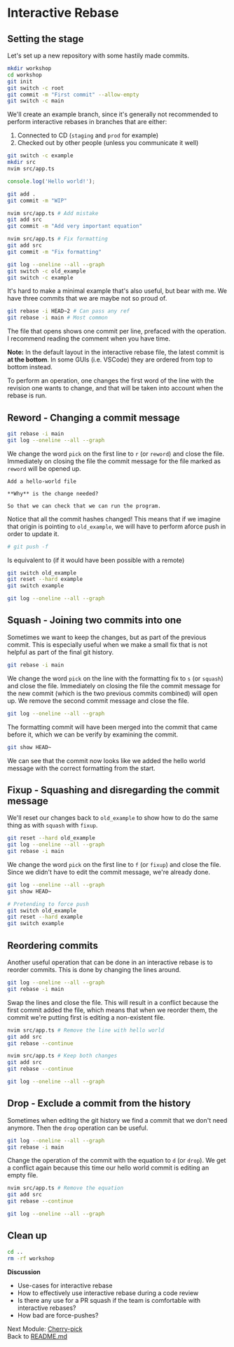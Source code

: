# Interactive Rebase

## Setting the stage

Let's set up a new repository with some hastily made commits.

```sh
mkdir workshop
cd workshop
git init
git switch -c root
git commit -m "First commit" --allow-empty
git switch -c main
```

We'll create an example branch, since it's generally not recommended to perform
interactive rebases in branches that are either:

1. Connected to CD (`staging` and `prod` for example)
2. Checked out by other people (unless you communicate it well)

```sh
git switch -c example
mkdir src
nvim src/app.ts
```

```typescript
console.log('Hello world!');
```

```sh
git add .
git commit -m "WIP"

nvim src/app.ts # Add mistake
git add src
git commit -m "Add very important equation"

nvim src/app.ts # Fix formatting
git add src
git commit -m "Fix formatting"

git log --oneline --all --graph
git switch -c old_example
git switch -c example
```

It's hard to make a minimal example that's also useful, but bear with me. We
have three commits that we are maybe not so proud of.

```sh
git rebase -i HEAD~2 # Can pass any ref
git rebase -i main # Most common
```

The file that opens shows one commit per line, prefaced with the operation.
I recommend reading the comment when you have time.

**Note:** In the default layout in the interactive rebase file, the latest
commit is **at the bottom**. In some GUIs (i.e. VSCode) they are ordered from
top to bottom instead. 

To perform an operation, one changes the first word of the line with the
revision one wants to change, and that will be taken into account when the
rebase is run.

## Reword - Changing a commit message

```sh
git rebase -i main
git log --oneline --all --graph
```

We change the word `pick` on the first line to `r` (or `reword`) and close the
file. Immediately on closing the file the commit message for the file marked as
`reword` will be opened up.

```gitcommit
Add a hello-world file

**Why** is the change needed?

So that we can check that we can run the program.
```

Notice that all the commit hashes changed! This means that if we imagine that
origin is pointing to `old_example`, we will have to perform aforce push in
order to update it.

```sh
# git push -f
```

Is equivalent to (if it would have been possible with a remote)

```sh
git switch old_example
git reset --hard example
git switch example

git log --oneline --all --graph
```

## Squash - Joining two commits into one

Sometimes we want to keep the changes, but as part of the previous commit. This
is especially useful when we make a small fix that is not helpful as part of the
final git history.

```sh
git rebase -i main
```

We change the word `pick` on the line with the formatting fix to `s` (or
`squash`) and close the file. Immediately on closing the file the commit message
for the new commit (which is the two previous commits combined) will open up. We
remove the second commit message and close the file.

```sh
git log --oneline --all --graph
```

The formatting commit will have been merged into the commit that came before it,
which we can be verify by examining the commit.

```sh
git show HEAD~
```

We can see that the commit now looks like we added the hello world message with
the correct formatting from the start.

## Fixup - Squashing and disregarding the commit message

We'll reset our changes back to `old_example` to show how to do the same thing
as with `squash` with `fixup`.

```sh
git reset --hard old_example
git log --oneline --all --graph
git rebase -i main
```

We change the word `pick` on the first line to `f` (or `fixup`) and close the file. Since we didn't have to edit the commit message, we're already done.

```sh
git log --oneline --all --graph
git show HEAD~

# Pretending to force push
git switch old_example
git reset --hard example
git switch example
```

## Reordering commits

Another useful operation that can be done in an interactive rebase is to reorder
commits. This is done by changing the lines around.

```sh
git log --oneline --all --graph
git rebase -i main
```

Swap the lines and close the file. This will result in a conflict because the
first commit added the file, which means that when we reorder them, the commit
we're putting first is editing a non-existent file.

```sh
nvim src/app.ts # Remove the line with hello world
git add src
git rebase --continue

nvim src/app.ts # Keep both changes
git add src
git rebase --continue

git log --oneline --all --graph
```

## Drop - Exclude a commit from the history

Sometimes when editing the git history we find a commit that we don't need
anymore. Then the `drop` operation can be useful.

```sh
git log --oneline --all --graph
git rebase -i main
```

Change the operation of the commit with the equation to `d` (or `drop`). We get
a conflict again because this time our hello world commit is editing an empty
file.

```sh
nvim src/app.ts # Remove the equation
git add src
git rebase --continue

git log --oneline --all --graph
```

## Clean up

```sh
cd ..
rm -rf workshop
```


**Discussion**

- Use-cases for interactive rebase
- How to effectively use interactive rebase during a code review
- Is there any use for a PR squash if the team is comfortable with interactive rebases?
- How bad are force-pushes?

Next Module: [Cherry-pick](07_cherry_pick.md)  
Back to [README.md](README.md)
